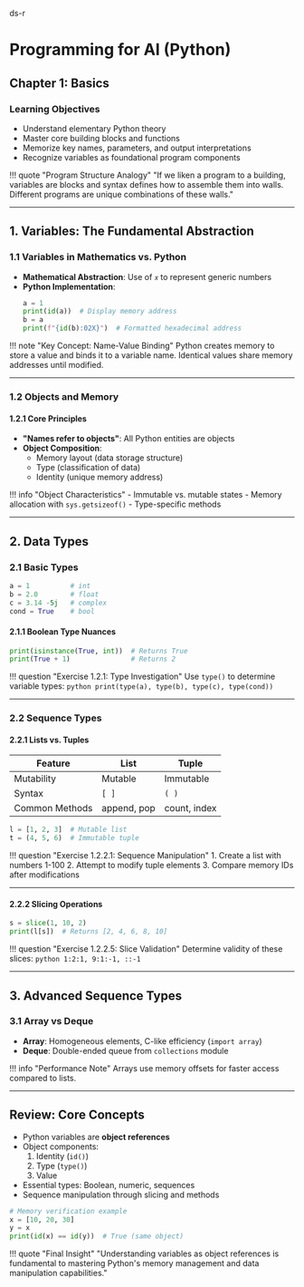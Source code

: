 ds-r

# Programming for AI (Python)

## Chapter 1: Basics

### Learning Objectives
- Understand elementary Python theory
- Master core building blocks and functions
- Memorize key names, parameters, and output interpretations
- Recognize variables as foundational program components

!!! quote "Program Structure Analogy"
    "If we liken a program to a building, variables are blocks and syntax defines how to assemble them into walls. Different programs are unique combinations of these walls."

---

## 1. Variables: The Fundamental Abstraction

### 1.1 Variables in Mathematics vs. Python
- **Mathematical Abstraction**: Use of `𝑥` to represent generic numbers
- **Python Implementation**:
  ```python
  a = 1
  print(id(a))  # Display memory address
  b = a
  print(f"{id(b):02X}")  # Formatted hexadecimal address
  ```

!!! note "Key Concept: Name-Value Binding"
    Python creates memory to store a value and binds it to a variable name. Identical values share memory addresses until modified.

---

### 1.2 Objects and Memory
#### 1.2.1 Core Principles
- **"Names refer to objects"**: All Python entities are objects
- **Object Composition**:
  - Memory layout (data storage structure)
  - Type (classification of data)
  - Identity (unique memory address)

!!! info "Object Characteristics"
    - Immutable vs. mutable states
    - Memory allocation with `sys.getsizeof()`
    - Type-specific methods

---

## 2. Data Types

### 2.1 Basic Types
```python
a = 1          # int
b = 2.0        # float
c = 3.14 -5j   # complex
cond = True    # bool
```

#### 2.1.1 Boolean Type Nuances
```python
print(isinstance(True, int))  # Returns True
print(True + 1)               # Returns 2
```

!!! question "Exercise 1.2.1: Type Investigation"
    Use `type()` to determine variable types:
    ```python
    print(type(a), type(b), type(c), type(cond))
    ```

---

### 2.2 Sequence Types

#### 2.2.1 Lists vs. Tuples
| Feature               | List          | Tuple         |
|-----------------------|---------------|---------------|
| Mutability            | Mutable       | Immutable     |
| Syntax                | `[ ]`         | `( )`         |
| Common Methods        | append, pop   | count, index  |

```python
l = [1, 2, 3]  # Mutable list
t = (4, 5, 6)  # Immutable tuple
```

!!! question "Exercise 1.2.2.1: Sequence Manipulation"
    1. Create a list with numbers 1-100
    2. Attempt to modify tuple elements
    3. Compare memory IDs after modifications

---

#### 2.2.2 Slicing Operations
```python
s = slice(1, 10, 2)
print(l[s])  # Returns [2, 4, 6, 8, 10]
```

!!! question "Exercise 1.2.2.5: Slice Validation"
    Determine validity of these slices:
    ```python
    1:2:1, 9:1:-1, ::-1
    ```

---

## 3. Advanced Sequence Types

### 3.1 Array vs Deque
- **Array**: Homogeneous elements, C-like efficiency (`import array`)
- **Deque**: Double-ended queue from `collections` module

!!! info "Performance Note"
    Arrays use memory offsets for faster access compared to lists.

---

## Review: Core Concepts
- Python variables are **object references**
- Object components: 
  1. Identity (`id()`)
  2. Type (`type()`)
  3. Value
- Essential types: Boolean, numeric, sequences
- Sequence manipulation through slicing and methods

```python
# Memory verification example
x = [10, 20, 30]
y = x
print(id(x) == id(y))  # True (same object)
```


!!! quote "Final Insight"
    "Understanding variables as object references is fundamental to mastering Python's memory management and data manipulation capabilities."